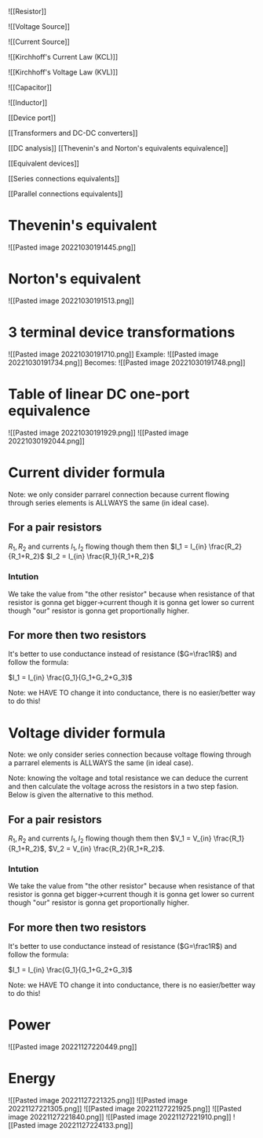 ![[Resistor]]

![[Voltage Source]]

![[Current Source]]

![[Kirchhoff's Current Law (KCL)]]

![[Kirchhoff's Voltage Law (KVL)]]

![[Capacitor]]

![[Inductor]]

[[Device port]]

[[Transformers and DC-DC converters]]

[[DC analysis]]
[[Thevenin's and Norton's equivalents equivalence]]

[[Equivalent devices]]

[[Series connections equivalents]]

[[Parallel connections equivalents]]

# Thevenin's equivalent
![[Pasted image 20221030191445.png]]

# Norton's equivalent
![[Pasted image 20221030191513.png]]

# 3 terminal device transformations
![[Pasted image 20221030191710.png]]
Example:
![[Pasted image 20221030191734.png]]
Becomes:
![[Pasted image 20221030191748.png]]

# Table of linear DC one-port equivalence

![[Pasted image 20221030191929.png]]
![[Pasted image 20221030192044.png]]

# Current divider formula
Note: we only consider parrarel connection because current flowing through series elements is ALLWAYS the same (in ideal case).

## For a pair resistors 
$R_1,R_2$ and currents $I_1,I_2$ flowing though them then 
$I_1 = I_{in} \frac{R_2}{R_1+R_2}$ 
$I_2 = I_{in} \frac{R_1}{R_1+R_2}$ 

### Intution
We take the value from "the other resistor" because when resistance of that resistor is gonna get bigger->current though it is gonna get lower so current though "our" resistor is gonna get proportionally higher.

## For more then two resistors
It's better to use conductance instead of resistance ($G=\frac1R$) and follow the formula:

$I_1 = I_{in} \frac{G_1}{G_1+G_2+G_3}$ 

Note: we HAVE TO change it into conductance, there is no easier/better way to do this!



# Voltage divider formula
Note: we only consider series connection because voltage flowing through a parrarel elements is ALLWAYS the same (in ideal case).

Note: knowing the voltage and total resistance we can deduce the current and then calculate the voltage across the resistors in a two step fasion. Below is given the alternative to this method.

## For a pair resistors 
$R_1,R_2$ and currents $I_1,I_2$ flowing though them then 
$V_1 = V_{in} \frac{R_1}{R_1+R_2}$, $V_2 = V_{in} \frac{R_2}{R_1+R_2}$.

### Intution
We take the value from "the other resistor" because when resistance of that resistor is gonna get bigger->current though it is gonna get lower so current though "our" resistor is gonna get proportionally higher.

## For more then two resistors
It's better to use conductance instead of resistance ($G=\frac1R$) and follow the formula:

$I_1 = I_{in} \frac{G_1}{G_1+G_2+G_3}$ 

Note: we HAVE TO change it into conductance, there is no easier/better way to do this!

# Power
![[Pasted image 20221127220449.png]]

# Energy
![[Pasted image 20221127221325.png]]
![[Pasted image 20221127221305.png]]
![[Pasted image 20221127221925.png]]
![[Pasted image 20221127221840.png]]
![[Pasted image 20221127221910.png]]
![[Pasted image 20221127224133.png]]
